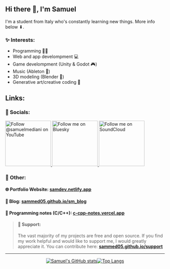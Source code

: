 ## Hi there 👋, I'm Samuel

I'm a student from Italy who's constantly learning new things. More info below ⬇.

### ✨ Interests:
- Programming 👨‍💻
- Web and app develompment 💻
- Game develompment (Unity & Godot 🎮)
- Music (Ableton 🎵)
- 3D modeling (Blender 🧡)
- Generative art/creative coding 🎨

## Links:

### 💬 Socials:
<p>
  <a href="https://youtube.com/@samuelmediani?si=q_fE90j3ZnPKEr7j">
    <img src="https://github.com/SamMed05/SamMed05/assets/66485729/fc3f7e23-5061-4c60-a986-2428e68cdcf3" width="144" alt="Follow @samuelmediani on YouTube" title="Follow @samuelmediani on YouTube">
  </a>

  <!--<a href="https://twitter.com/intent/follow?screen_name=MedianiSamuel">
    <img src="https://user-images.githubusercontent.com/7629661/87821427-202e0280-c870-11ea-9e38-8c7c74856753.png" width="144" alt="Follow @MedianiSamuel on Twitter" title="Follow @MedianiSamuel on Twitter">
  </a>-->
  
  <a href="https://bsky.app/profile/sam-med.bsky.social">
    <img src="https://github.com/user-attachments/assets/49077574-0f7e-4aea-bfdf-d677017e3536" width="144" alt="Follow me on Bluesky" title="Follow me on Bluesky">
  </a>

  <a href="https://soundcloud.com/user-398636691">
    <img src="https://github.com/SamMed05/SamMed05/assets/66485729/6bd33111-7ac3-435b-8ffb-512151a4062b" width="144" alt="Follow me on SoundCloud" title="Follow me on SoundCloud">
  </a>
</p>

### 🔗 Other:

#### 🌐 Portfolio Website: [samdev.netlify.app](https://samdev.netlify.app/)

#### 📝 Blog: [sammed05.github.io/sm_blog](https://sammed05.github.io/sm_blog/)

#### 📒 Programming notes (C/C++): [c-cpp-notes.vercel.app](https://c-cpp-notes.vercel.app/)

> #### 💖 Support:
> The vast majority of my projects are free and open source. If you find my work helpful and would like to support me, I would greatly appreciate it. You can contribute here: **[sammed05.github.io/support](https://sammed05.github.io/support/)**

---

<!--
[![Samuel's GitHub stats](https://github-readme-stats.vercel.app/api?username=sammed05&show_icons=true)](https://github.com/anuraghazra/github-readme-stats)

[![Top Langs](https://github-readme-stats.vercel.app/api/top-langs/?username=sammed05&layout=compact)](https://github.com/anuraghazra/github-readme-stats)
-->

<div style="display: flex; justify-content: center; align-items: center;">
    <a href="https://github.com/anuraghazra/github-readme-stats">
        <img src="https://github-readme-stats.vercel.app/api?username=sammed05&show_icons=true" alt="Samuel's GitHub stats" />
    </a>
    <a href="https://github.com/anuraghazra/github-readme-stats">
        <img src="https://github-readme-stats.vercel.app/api/top-langs/?username=sammed05&layout=compact" alt="Top Langs" />
    </a>
</div>

